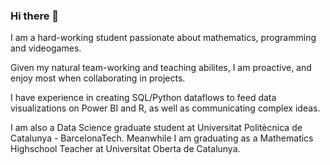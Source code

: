 ### Hi there 👋

I am a hard-working student passionate about mathematics, programming and videogames.

Given my natural team-working and teaching abilites, I am proactive, and enjoy most when collaborating in projects.

I have experience in creating SQL/Python dataflows to feed data visualizations on Power BI and R, as well as communicating complex ideas.

I am also a Data Science graduate student at Universitat Politècnica de Catalunya - BarcelonaTech. Meanwhile I am graduating as a Mathematics Highschool Teacher at Universitat Oberta de Catalunya.
